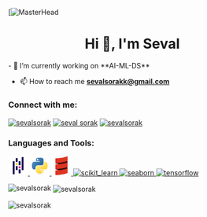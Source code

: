 [![MasterHead](https://www.innovapptive.com/hubfs/The%20Impact%20of%20Artificial%20Intelligence%20%26amp_%20Machine%20Learning%20%28AI_ML%29%20on%20Operations_BLOG%20COVER_20200225.png)
<h1 align="center">Hi 👋, I'm Seval</h1>
- 🔭 I’m currently working on **AI-ML-DS**

- 📫 How to reach me **sevalsorakk@gmail.com**

<h3 align="left">Connect with me:</h3>
<p align="left">
<a href="https://linkedin.com/in/sevalsorak" target="blank"><img align="center" src="https://raw.githubusercontent.com/rahuldkjain/github-profile-readme-generator/master/src/images/icons/Social/linked-in-alt.svg" alt="sevalsorak" height="30" width="40" /></a>
<a href="https://kaggle.com/seval sorak" target="blank"><img align="center" src="https://raw.githubusercontent.com/rahuldkjain/github-profile-readme-generator/master/src/images/icons/Social/kaggle.svg" alt="seval sorak" height="30" width="40" /></a>
<a href="https://discord.gg/sevalsorak" target="blank"><img align="center" src="https://raw.githubusercontent.com/rahuldkjain/github-profile-readme-generator/master/src/images/icons/Social/discord.svg" alt="sevalsorak" height="30" width="40" /></a>
</p>

<h3 align="left">Languages and Tools:</h3>
<p align="left"> <a href="https://pandas.pydata.org/" target="_blank" rel="noreferrer"> <img src="https://raw.githubusercontent.com/devicons/devicon/2ae2a900d2f041da66e950e4d48052658d850630/icons/pandas/pandas-original.svg" alt="pandas" width="40" height="40"/> </a> <a href="https://www.python.org" target="_blank" rel="noreferrer"> <img src="https://raw.githubusercontent.com/devicons/devicon/master/icons/python/python-original.svg" alt="python" width="40" height="40"/> </a> <a href="https://www.scala-lang.org" target="_blank" rel="noreferrer"> <img src="https://raw.githubusercontent.com/devicons/devicon/master/icons/scala/scala-original.svg" alt="scala" width="40" height="40"/> </a> <a href="https://scikit-learn.org/" target="_blank" rel="noreferrer"> <img src="https://upload.wikimedia.org/wikipedia/commons/0/05/Scikit_learn_logo_small.svg" alt="scikit_learn" width="40" height="40"/> </a> <a href="https://seaborn.pydata.org/" target="_blank" rel="noreferrer"> <img src="https://seaborn.pydata.org/_images/logo-mark-lightbg.svg" alt="seaborn" width="40" height="40"/> </a> <a href="https://www.tensorflow.org" target="_blank" rel="noreferrer"> <img src="https://www.vectorlogo.zone/logos/tensorflow/tensorflow-icon.svg" alt="tensorflow" width="40" height="40"/> </a> </p>

<p><img align="left" src="https://github-readme-stats.vercel.app/api/top-langs?username=sevalsorak&show_icons=true&locale=en&layout=compact" alt="sevalsorak" /></p>

<p>&nbsp;<img align="center" src="https://github-readme-stats.vercel.app/api?username=sevalsorak&show_icons=true&locale=en" alt="sevalsorak" /></p>

<p><img align="center" src="https://github-readme-streak-stats.herokuapp.com/?user=sevalsorak&" alt="sevalsorak" /></p>
